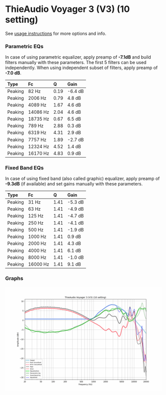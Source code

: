 # ThieAudio Voyager 3 (V3) (10 setting)
See [usage instructions](https://github.com/jaakkopasanen/AutoEq#usage) for more options and info.

### Parametric EQs
In case of using parametric equalizer, apply preamp of **-7.1dB** and build filters manually
with these parameters. The first 5 filters can be used independently.
When using independent subset of filters, apply preamp of **-7.0 dB**.

| Type    | Fc       |    Q | Gain    |
|:--------|:---------|:-----|:--------|
| Peaking | 82 Hz    | 0.19 | -6.4 dB |
| Peaking | 2006 Hz  | 0.79 | 4.8 dB  |
| Peaking | 4089 Hz  | 1.67 | 4.6 dB  |
| Peaking | 14086 Hz | 2.04 | 4.6 dB  |
| Peaking | 18735 Hz | 0.67 | 6.5 dB  |
| Peaking | 789 Hz   | 2.88 | 0.3 dB  |
| Peaking | 6319 Hz  | 4.31 | 2.9 dB  |
| Peaking | 7757 Hz  | 1.89 | -2.7 dB |
| Peaking | 12324 Hz | 4.52 | 1.4 dB  |
| Peaking | 16170 Hz | 4.83 | 0.9 dB  |

### Fixed Band EQs
In case of using fixed band (also called graphic) equalizer, apply preamp of **-9.3dB**
(if available) and set gains manually with these parameters.

| Type    | Fc       |    Q | Gain    |
|:--------|:---------|:-----|:--------|
| Peaking | 31 Hz    | 1.41 | -5.3 dB |
| Peaking | 63 Hz    | 1.41 | -4.9 dB |
| Peaking | 125 Hz   | 1.41 | -4.7 dB |
| Peaking | 250 Hz   | 1.41 | -4.1 dB |
| Peaking | 500 Hz   | 1.41 | -1.9 dB |
| Peaking | 1000 Hz  | 1.41 | 0.9 dB  |
| Peaking | 2000 Hz  | 1.41 | 4.3 dB  |
| Peaking | 4000 Hz  | 1.41 | 6.1 dB  |
| Peaking | 8000 Hz  | 1.41 | -1.0 dB |
| Peaking | 16000 Hz | 1.41 | 9.1 dB  |

### Graphs
![](./ThieAudio%20Voyager%203%20(V3)%20(10%20setting).png)